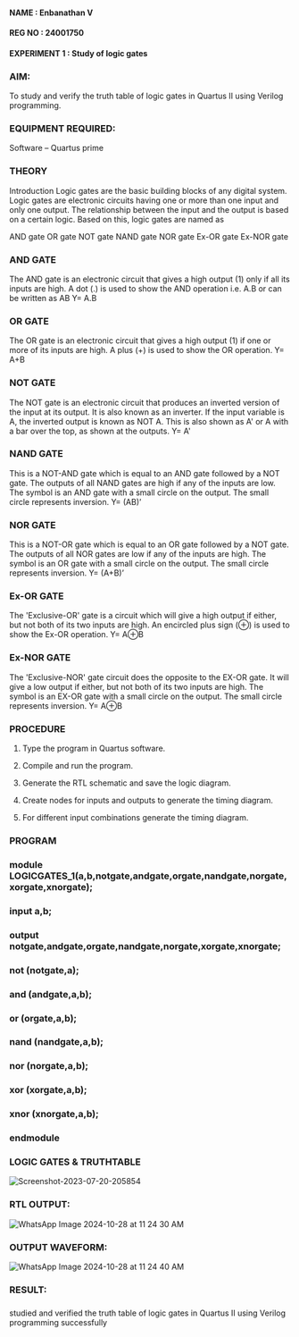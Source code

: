 #### NAME : Enbanathan V
#### REG NO : 24001750
#### EXPERIMENT 1 : Study of logic gates
### AIM:

To study and verify the truth table of logic gates in Quartus II using Verilog programming.

### EQUIPMENT REQUIRED:

Software – Quartus prime 

### THEORY

Introduction Logic gates are the basic building blocks of any digital system. Logic gates are electronic circuits having one or more than one input and only one output. The relationship between the input and the output is based on a certain logic. Based on this, logic gates are named as

AND gate OR gate NOT gate NAND gate NOR gate Ex-OR gate Ex-NOR gate

### AND GATE

The AND gate is an electronic circuit that gives a high output (1) only if all its inputs are high. A dot (.) is used to show the AND operation i.e. A.B or can be written as AB
Y= A.B

### OR GATE

The OR gate is an electronic circuit that gives a high output (1) if one or more of its inputs are high. A plus (+) is used to show the OR operation.
Y= A+B

### NOT GATE

The NOT gate is an electronic circuit that produces an inverted version of the input at its output. It is also known as an inverter. If the input variable is A, the inverted output is known as NOT A. This is also shown as A' or A with a bar over the top, as shown at the outputs.
Y= A'

### NAND GATE

This is a NOT-AND gate which is equal to an AND gate followed by a NOT gate. The outputs of all NAND gates are high if any of the inputs are low. The symbol is an AND gate with a small circle on the output. The small circle represents inversion.
Y= (AB)’

### NOR GATE

This is a NOT-OR gate which is equal to an OR gate followed by a NOT gate. The outputs of all NOR gates are low if any of the inputs are high. The symbol is an OR gate with a small circle on the output. The small circle represents inversion.
Y= (A+B)’

### Ex-OR GATE

The 'Exclusive-OR' gate is a circuit which will give a high output if either, but not both of its two inputs are high. An encircled plus sign (⊕) is used to show the Ex-OR operation.
Y= A⊕B

### Ex-NOR GATE

The 'Exclusive-NOR' gate circuit does the opposite to the EX-OR gate. It will give a low output if either, but not both of its two inputs are high. The symbol is an EX-OR gate with a small circle on the output. The small circle represents inversion.
Y= A⊕B

### PROCEDURE

1.	Type the program in Quartus software.

2.	Compile and run the program.

3.	Generate the RTL schematic and save the logic diagram.

4.	Create nodes for inputs and outputs to generate the timing diagram.

5.	For different input combinations generate the timing diagram.


### PROGRAM


### module LOGICGATES_1(a,b,notgate,andgate,orgate,nandgate,norgate,xorgate,xnorgate);
### input a,b;
### output notgate,andgate,orgate,nandgate,norgate,xorgate,xnorgate;
### not (notgate,a);
### and (andgate,a,b);
### or (orgate,a,b);
### nand (nandgate,a,b);
### nor (norgate,a,b);
### xor (xorgate,a,b);
### xnor (xnorgate,a,b);
### endmodule


 
### LOGIC GATES & TRUTHTABLE
![Screenshot-2023-07-20-205854](https://github.com/user-attachments/assets/d78b570a-5c9a-4493-aef6-e87a5b4805c0)


### RTL OUTPUT:

![WhatsApp Image 2024-10-28 at 11 24 30 AM](https://github.com/user-attachments/assets/112c9f9f-b706-414e-997b-3e97c62bb1d9)


### OUTPUT WAVEFORM:

![WhatsApp Image 2024-10-28 at 11 24 40 AM](https://github.com/user-attachments/assets/68237c6e-902d-402b-b772-300071566943)

### RESULT:
### 
 studied and verified the truth table of logic gates in Quartus II using Verilog programming successfully


